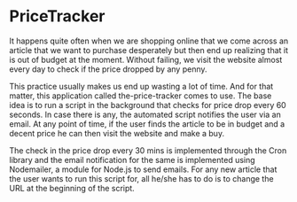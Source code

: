 # PriceTracker

It happens quite often when we are shopping online that we come across an article that we want to purchase desperately but then end up realizing that it is out of budget at the moment. Without failing, we visit the website almost every day to check if the price dropped by any penny. 

This practice usually makes us end up wasting a lot of time. And for that matter, this application called the-price-tracker comes to use. The base idea is to run a script in the background that checks for price drop every 60 seconds. In case there is any, the automated script notifies the user via an email. At any point of time, if the user finds the article to be in budget and a decent price he can then visit the website and make a buy. 

The check in the price drop every 30 mins is implemented through the Cron library and the email notification for the same is implemented using Nodemailer, a module for Node.js to send emails. For any new article that the user wants to run this script for, all he/she has to do is to change the URL at the beginning of the script.
